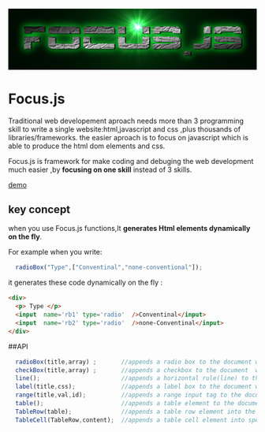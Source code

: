 ![FOCUS.JS](https://github.com/nhab/Focus/raw/master/Focus-logo.png "Focus.Js")

# Focus.js
Traditional web developement aproach needs more than 3 programming skill to write a single website:html,javascript
and css ,plus thousands of libraries/frameworks.
the easier aproach is to focus on javascript which is able to produce the html dom elements and css.

Focus.js is framework for make coding and debuging the web development much easier ,by **focusing on one skill** instead of 3 skills.

[demo](https://dl.dropboxusercontent.com/u/68089598/projs/Focus/demo.html "demo")

## key concept
when you use Focus.js functions,It **generates Html elements dynamically on the fly**.

For example when you write:
```javascript
  radioBox("Type",["Conventinal","none-conventional"]);
```

it generates these code dynamically on the fly :
```html
<div>
  <p> Type </p>
  <input  name='rb1' type='radio'  />Conventinal</input>
  <input  name='rb2' type='radio'  />none-Conventinal</input>
</div>
```

##API
```javascript
  radioBox(title,array) ;       //appends a radio box to the document with the specifed title and elements
  checkBox(title,array) ;       //appends a checkbox to the document  with the specifed title and elements
  line();                       //appends a horizontal rule(line) to the document 
  label(title,css);             //appends a label box to the document with specified title and style sheet
  range(title,val,id);          //appends a range input tag to the document with specified arguments
  table();                      //appends a table element to the document and returns it.
  TableRow(table);              //appends a table row element into the specified table.
  TableCell(TableRow,content);  //appends a table cell element into specified table row element.
```

